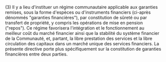 (3) Il y a lieu d'instituer un régime communautaire applicable aux garanties remises, sous la forme d'espèces ou d'instruments financiers (ci-après dénommés "garanties financières"), par constitution de sûreté ou par transfert de propriété, y compris les opérations de mise en pension ("repos"). Ce régime favorisera l'intégration et le fonctionnement au meilleur coût du marché financier ainsi que la stabilité du système financier de la Communauté, et, partant, la libre prestation des services et la libre circulation des capitaux dans un marché unique des services financiers. La présente directive porte plus spécifiquement sur la constitution de garanties financières entre deux parties.